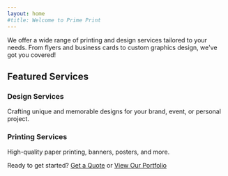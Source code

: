 ```yaml
---
layout: home
#title: Welcome to Prime Print
---
```


We offer a wide range of printing and design services tailored to your needs. From flyers and business cards to custom graphics design, we've got you covered!

## Featured Services

### Design Services
Crafting unique and memorable designs for your brand, event, or personal project.

### Printing Services
High-quality paper printing, banners, posters, and more.

Ready to get started?
[Get a Quote](/contact) or [View Our Portfolio](/portfolio)